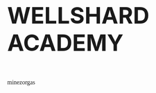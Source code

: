 <p style="font-family: Luminari"> 
 <p style="text-align:center"><p style="font-size: 52px"> <b>WELLSHARD ACADEMY</b> </p></p>
</p>

<p style="font-family: Baskerville"> minezorgas </p>
